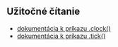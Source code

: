 ## Užitočné čítanie
- [dokumentácia k príkazu .clock()](https://docs.cypress.io/api/commands/clock.html)
- [dokumentácia k príkazu .tick()](https://docs.cypress.io/api/commands/tick.html)